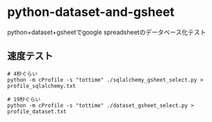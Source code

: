 # python-dataset-and-gsheet

python+dataset+gsheetでgoogle spreadsheetのデータベース化テスト

## 速度テスト

```
# 4秒ぐらい
python -m cProfile -s "tottime" ./sqlalchemy_gsheet_select.py > profile_sqlalchemy.txt

# 19秒ぐらい
python -m cProfile -s "tottime" ./dataset_gsheet_select.py > profile_dataset.txt 
```
